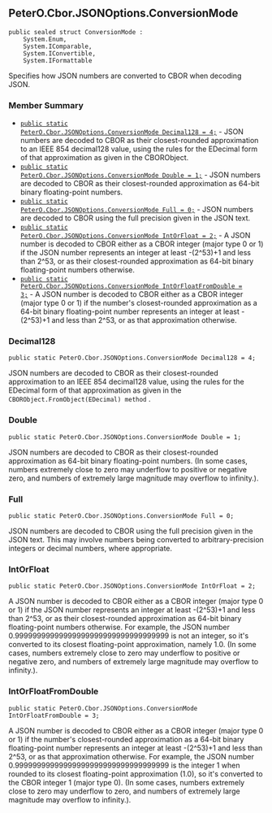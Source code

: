 ## PeterO.Cbor.JSONOptions.ConversionMode

    public sealed struct ConversionMode :
        System.Enum,
        System.IComparable,
        System.IConvertible,
        System.IFormattable

Specifies how JSON numbers are converted to CBOR when decoding JSON.

### Member Summary
* <code>[public static PeterO.Cbor.JSONOptions.ConversionMode Decimal128 = 4;](#Decimal128)</code> - JSON numbers are decoded to CBOR as their closest-rounded approximation to an IEEE 854 decimal128 value, using the rules for the EDecimal form of that approximation as given in the CBORObject.
* <code>[public static PeterO.Cbor.JSONOptions.ConversionMode Double = 1;](#Double)</code> - JSON numbers are decoded to CBOR as their closest-rounded approximation as 64-bit binary floating-point numbers.
* <code>[public static PeterO.Cbor.JSONOptions.ConversionMode Full = 0;](#Full)</code> - JSON numbers are decoded to CBOR using the full precision given in the JSON text.
* <code>[public static PeterO.Cbor.JSONOptions.ConversionMode IntOrFloat = 2;](#IntOrFloat)</code> - A JSON number is decoded to CBOR either as a CBOR integer (major type 0 or 1) if the JSON number represents an integer at least -(2^53)+1 and less than 2^53, or as their closest-rounded approximation as 64-bit binary floating-point numbers otherwise.
* <code>[public static PeterO.Cbor.JSONOptions.ConversionMode IntOrFloatFromDouble = 3;](#IntOrFloatFromDouble)</code> - A JSON number is decoded to CBOR either as a CBOR integer (major type 0 or 1) if the number's closest-rounded approximation as a 64-bit binary floating-point number represents an integer at least -(2^53)+1 and less than 2^53, or as that approximation otherwise.

<a id="Decimal128"></a>
### Decimal128

    public static PeterO.Cbor.JSONOptions.ConversionMode Decimal128 = 4;

JSON numbers are decoded to CBOR as their closest-rounded approximation to an IEEE 854 decimal128 value, using the rules for the EDecimal form of that approximation as given in the  `CBORObject.FromObject(EDecimal) method` .

<a id="Double"></a>
### Double

    public static PeterO.Cbor.JSONOptions.ConversionMode Double = 1;

JSON numbers are decoded to CBOR as their closest-rounded approximation as 64-bit binary floating-point numbers. (In some cases, numbers extremely close to zero may underflow to positive or negative zero, and numbers of extremely large magnitude may overflow to infinity.).

<a id="Full"></a>
### Full

    public static PeterO.Cbor.JSONOptions.ConversionMode Full = 0;

JSON numbers are decoded to CBOR using the full precision given in the JSON text. This may involve numbers being converted to arbitrary-precision integers or decimal numbers, where appropriate.

<a id="IntOrFloat"></a>
### IntOrFloat

    public static PeterO.Cbor.JSONOptions.ConversionMode IntOrFloat = 2;

A JSON number is decoded to CBOR either as a CBOR integer (major type 0 or 1) if the JSON number represents an integer at least -(2^53)+1 and less than 2^53, or as their closest-rounded approximation as 64-bit binary floating-point numbers otherwise. For example, the JSON number 0.99999999999999999999999999999999999 is not an integer, so it's converted to its closest floating-point approximation, namely 1.0. (In some cases, numbers extremely close to zero may underflow to positive or negative zero, and numbers of extremely large magnitude may overflow to infinity.).

<a id="IntOrFloatFromDouble"></a>
### IntOrFloatFromDouble

    public static PeterO.Cbor.JSONOptions.ConversionMode IntOrFloatFromDouble = 3;

A JSON number is decoded to CBOR either as a CBOR integer (major type 0 or 1) if the number's closest-rounded approximation as a 64-bit binary floating-point number represents an integer at least -(2^53)+1 and less than 2^53, or as that approximation otherwise. For example, the JSON number 0.99999999999999999999999999999999999 is the integer 1 when rounded to its closest floating-point approximation (1.0), so it's converted to the CBOR integer 1 (major type 0). (In some cases, numbers extremely close to zero may underflow to zero, and numbers of extremely large magnitude may overflow to infinity.).
